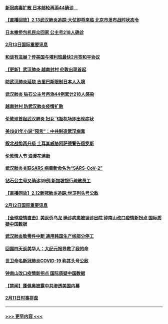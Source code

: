 #### [新冠病毒扩散 日本邮轮再添44确诊　](../pages/prog202/a102776518.md?t=02140555) 
#### [【直播回放】2.13武汉肺炎追踪:大仗即将来临 北京市发布战时状态令](../pages/prog202/a102776399.md?t=02140555) 
#### [日本撤侨包机民众回家 公主号218人确诊](../pages/prog202/a102776346.md?t=02140555) 
#### [2月13日国际重要讯息](../pages/prog202/a102776339.md?t=02140555) 
#### [和谈有进展？传美国与塔利班最快2月签和平协议](../pages/prog202/a102776291.md?t=02140555) 
#### [【更新】武汉肺炎 越南封村 伦敦出现首起](../pages/prog202/a102770740.md?t=02140555) 
#### [防武汉肺炎延烧 吉里巴斯限制日本人入境](../pages/prog202/a102776276.md?t=02140555) 
#### [武汉肺炎 钻石公主号再添44例累计218人感染](../pages/prog202/a102776089.md?t=02140555) 
#### [越南封村 防武汉肺炎疫情扩散](../pages/prog202/a102776214.md?t=02140555) 
#### [伦敦现首起武汉肺炎 妇女飞抵机场即出现症状](../pages/prog202/a102776031.md?t=02140555) 
#### [美1981年小说“预言”：中共制造武汉病毒](../pages/prog202/a102775980.md?t=02140555) 
#### [叙北战势再升级 土耳其威胁阿萨德警告俄罗斯](../pages/prog202/a102775904.md?t=02140555) 
#### [伦敦情人节 浪漫花满街](../pages/prog202/a102775786.md?t=02140555) 
#### [武汉肺炎关联SARS 病毒新命名为“SARS-CoV-2”](../pages/prog202/a102775719.md?t=02140555) 
#### [钻石公主号又确诊39例 新加坡银行疏散员工](../pages/prog202/a102775691.md?t=02140555) 
#### [【直播回放】2.12新冠肺炎追踪:世卫列头号公敌](../pages/prog202/a102775541.md?t=02140555) 
#### [2月12日国际重要讯息](../pages/prog202/a102775437.md?t=02140555) 
#### [【全球疫情直击】美返侨乌龙 确诊病患被误诊出院 钟南山改口疫情新拐点 国际质疑中国数据](../pages/prog202/a102775378.md?t=02140555) 
#### [武汉肺炎致零件中断 通用韩国生产线部分停工](../pages/prog202/a102775365.md?t=02140555) 
#### [回国四天返美华人：大纪元报导救了我的命](../pages/prog202/a102775342.md?t=02140555) 
#### [世卫命名新冠肺炎COVID-19 称其头号公敌](../pages/prog202/a102775196.md?t=02140555) 
#### [钟南山改口疫情新拐点 国际质疑中国数据](../pages/prog202/a102775178.md?t=02140555) 
#### [【禁闻】蓬佩奥披露中共渗透美国内幕](../pages/prog202/a102775129.md?t=02140555) 
#### [2月11日时事拼盘](../pages/prog202/a102775140.md?t=02140555) 

----
#### [ >>> 更早内容 <<< ](../indexes/prog202-earlier.md)
